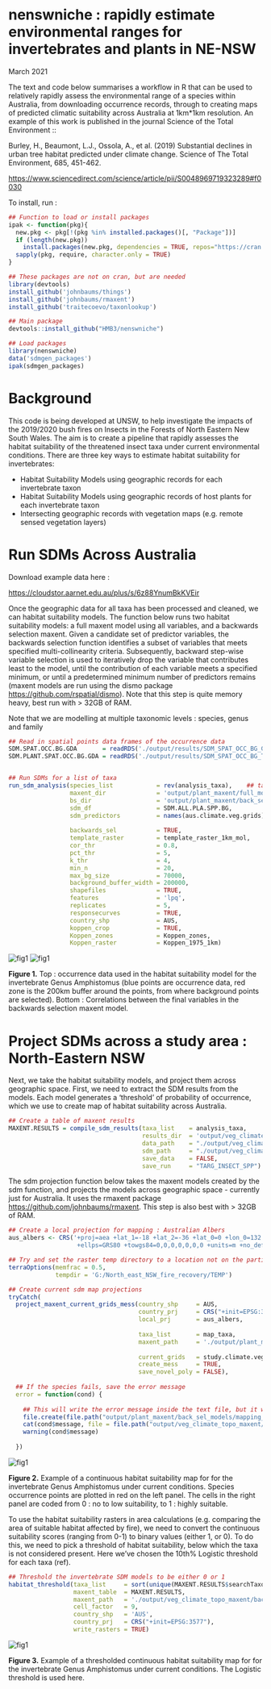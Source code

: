 nenswniche : rapidly estimate environmental ranges for invertebrates and
plants in NE-NSW
================
March 2021

  

The text and code below summarises a workflow in R that can be used to
relatively rapidly assess the environmental range of a species within
Australia, from downloading occurrence records, through to creating maps
of predicted climatic suitability across Australia at 1km\*1km
resolution. An example of this work is published in the journal Science
of the Total Environment ::

  

Burley, H., Beaumont, L.J., Ossola, A., et al. (2019) Substantial
declines in urban tree habitat predicted under climate change. Science
of The Total Environment, 685, 451-462.

<https://www.sciencedirect.com/science/article/pii/S0048969719323289#f0030>

  

To install, run :

``` r
## Function to load or install packages
ipak <- function(pkg){
  new.pkg <- pkg[!(pkg %in% installed.packages()[, "Package"])]
  if (length(new.pkg))
    install.packages(new.pkg, dependencies = TRUE, repos="https://cran.csiro.au/")
  sapply(pkg, require, character.only = TRUE)
}

## These packages are not on cran, but are needed
library(devtools)
install_github('johnbaums/things')
install_github('johnbaums/rmaxent')
install_github('traitecoevo/taxonlookup')

## Main package 
devtools::install_github("HMB3/nenswniche")

## Load packages 
library(nenswniche)
data('sdmgen_packages')
ipak(sdmgen_packages)
```

  
  
  

# Background

This code is being developed at UNSW, to help investigate the impacts of
the 2019/2020 bush fires on Insects in the Forests of North Eastern New
South Wales. The aim is to create a pipeline that rapidly assesses the
habitat suitability of the threatened insect taxa under current
environmental conditions. There are three key ways to estimate habitat
suitability for invertebrates:

  

-   Habitat Suitability Models using geographic records for each
    invertebrate taxon
-   Habitat Suitability Models using geographic records of host plants
    for each invertebrate taxon
-   Intersecting geographic records with vegetation maps (e.g. remote
    sensed vegetation layers)

  

# Run SDMs Across Australia

  

Download example data here :

  

<https://cloudstor.aarnet.edu.au/plus/s/6z88YnumBkKVEir>

  

Once the geographic data for all taxa has been processed and cleaned, we
can habitat suitability models. The function below runs two habitat
suitability models: a full maxent model using all variables, and a
backwards selection maxent. Given a candidate set of predictor
variables, the backwards selection function identifies a subset of
variables that meets specified multi-collinearity criteria.
Subsequently, backward step-wise variable selection is used to
iteratively drop the variable that contributes least to the model, until
the contribution of each variable meets a specified minimum, or until a
predetermined minimum number of predictors remains (maxent models are
run using the dismo package <https://github.com/rspatial/dismo>). Note
that this step is quite memory heavy, best run with &gt; 32GB of RAM.

  

Note that we are modelling at multiple taxonomic levels : species, genus
and family

``` r
## Read in spatial points data frames of the occurrence data
SDM.SPAT.OCC.BG.GDA       = readRDS('./output/results/SDM_SPAT_OCC_BG_GDA_ALL_TARGET_INVERT_TAXA.rds')
SDM.PLANT.SPAT.OCC.BG.GDA = readRDS('./output/results/SDM_SPAT_OCC_BG_TARGET_HOST_PLANTS.rds')


## Run SDMs for a list of taxa
run_sdm_analysis(species_list            = rev(analysis_taxa),    ## taxa list
                 maxent_dir              = 'output/plant_maxent/full_models',     ## full model output folder    
                 bs_dir                  = 'output/plant_maxent/back_sel_models', ## bs output folder 
                 sdm_df                  = SDM.ALL.PLA.SPP.BG,                    ## SPDF of occurrence data
                 sdm_predictors          = names(aus.climate.veg.grids),          ## variables to include into the models 
                 
                 backwards_sel           = TRUE,      
                 template_raster         = template_raster_1km_mol,               ## Template raster
                 cor_thr                 = 0.8,                                    
                 pct_thr                 = 5, 
                 k_thr                   = 4, 
                 min_n                   = 20,  
                 max_bg_size             = 70000,
                 background_buffer_width = 200000,
                 shapefiles              = TRUE,
                 features                = 'lpq',
                 replicates              = 5,
                 responsecurves          = TRUE,
                 country_shp             = AUS,
                 koppen_crop             = TRUE,
                 Koppen_zones            = Koppen_zones,
                 Koppen_raster           = Koppen_1975_1km)
```

  

![fig1](https://github.com/HMB3/sdmgen/blob/master/output/Amphistomus_buffer_occ.png?raw=true)
![fig1](https://github.com/HMB3/sdmgen/blob/master/output/Amphistomus_bs_predictor_correlation?raw=true)

<!-- ```{r message=TRUE, echo=TRUE, warning=FALSE, eval=FALSE} -->
<!-- ## Create a table of maxent results -->
<!-- plot_grid(https://github.com/HMB3/sdmgen/blob/master/output/Amphistomus_buffer_occ.png?raw=true, -->
<!--           https://github.com/HMB3/sdmgen/blob/master/Amphistomus_bs_predictor_correlation.png?raw=true) -->
<!-- ```  -->

  

**Figure 1.** Top : occurrence data used in the habitat suitability
model for the invertebrate Genus Amphistomus (blue points are occurrence
data, red zone is the 200km buffer around the points, from where
background points are selected). Bottom : Correlations between the final
variables in the backwards selection maxent model.

  

# Project SDMs across a study area : North-Eastern NSW

  

Next, we take the habitat suitability models, and project them across
geographic space. First, we need to extract the SDM results from the
models. Each model generates a ‘threshold’ of probability of occurrence,
which we use to create map of habitat suitability across Australia.

  

``` r
## Create a table of maxent results
MAXENT.RESULTS = compile_sdm_results(taxa_list    = analysis_taxa,
                                     results_dir  = 'output/veg_climate_topo_maxent/back_sel_models',
                                     data_path    = "./output/veg_climate_topo_maxent/Habitat_suitability/",
                                     sdm_path     = "./output/veg_climate_topo_maxent/back_sel_models/",
                                     save_data    = FALSE,
                                     save_run     = "TARG_INSECT_SPP")
```

  

The sdm projection function below takes the maxent models created by the
sdm function, and projects the models across geographic space -
currently just for Australia. It uses the rmaxent package
<https://github.com/johnbaums/rmaxent>. This step is also best with &gt;
32GB of RAM.

  

``` r
## Create a local projection for mapping : Australian Albers
aus_albers <- CRS('+proj=aea +lat_1=-18 +lat_2=-36 +lat_0=0 +lon_0=132 +x_0=0 +y_0=0 
                   +ellps=GRS80 +towgs84=0,0,0,0,0,0,0 +units=m +no_defs')

## Try and set the raster temp directory to a location not on the partition, to save space
terraOptions(memfrac = 0.5, 
             tempdir = 'G:/North_east_NSW_fire_recovery/TEMP')

## Create current sdm map projections
tryCatch(
  project_maxent_current_grids_mess(country_shp     = AUS, 
                                    country_prj     = CRS("+init=EPSG:3577"),
                                    local_prj       = aus_albers,
                                    
                                    taxa_list       = map_taxa,    
                                    maxent_path     = './output/plant_maxent/back_sel_models/',
                                    
                                    current_grids   = study.climate.veg.grids,         
                                    create_mess     = TRUE,
                                    save_novel_poly = FALSE),
  
  ## If the species fails, save the error message
  error = function(cond) {
    
    ## This will write the error message inside the text file, but it won't include the species
    file.create(file.path("output/plant_maxent/back_sel_models/mapping_failed_current.txt"))
    cat(cond$message, file = file.path("output/veg_climate_topo_maxent/back_sel_models/mapping_failed_current.txt"))
    warning(cond$message)
    
  })
```

  

![fig1](https://github.com/HMB3/sdmgen/blob/master/output/Amphistomus_mess_panel.png?raw=true)

**Figure 2.** Example of a continuous habitat suitability map for for
the invertebrate Genus Amphistomus under current conditions. Species
occurrence points are plotted in red on the left panel. The cells in the
right panel are coded from 0 : no to low suitability, to 1 : highly
suitable.

  

To use the habitat suitability rasters in area calculations
(e.g. comparing the area of suitable habitat affected by fire), we need
to convert the continuous suitability scores (ranging from 0-1) to
binary values (either 1, or 0). To do this, we need to pick a threshold
of habitat suitability, below which the taxa is not considered present.
Here we’ve chosen the 10th% Logistic threshold for each taxa (ref).

  

``` r
## Threshold the invertebrate SDM models to be either 0 or 1
habitat_threshold(taxa_list     = sort(unique(MAXENT.RESULTS$searchTaxon)),
                  maxent_table  = MAXENT.RESULTS,
                  maxent_path   = './output/veg_climate_topo_maxent/back_sel_models/',
                  cell_factor   = 9,
                  country_shp   = 'AUS',
                  country_prj   = CRS("+init=EPSG:3577"),
                  write_rasters = TRUE)
```

  

![fig1](https://github.com/HMB3/sdmgen/blob/master/output/Amphistomus_mess_panel.png?raw=true)

**Figure 3.** Example of a thresholded continuous habitat suitability
map for for the invertebrate Genus Amphistomus under current conditions.
The Logistic threshold is used here.

  
